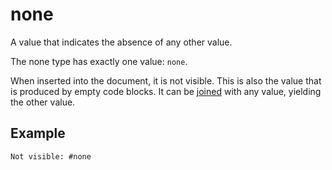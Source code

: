 # none

A value that indicates the absence of any other value.

The none type has exactly one value: `none`.

When inserted into the document, it is not visible. This is also the value that is produced by empty code blocks. It can be [joined](/docs/reference/scripting/#blocks) with any value, yielding the other value.

## Example

```typst
Not visible: #none
```
